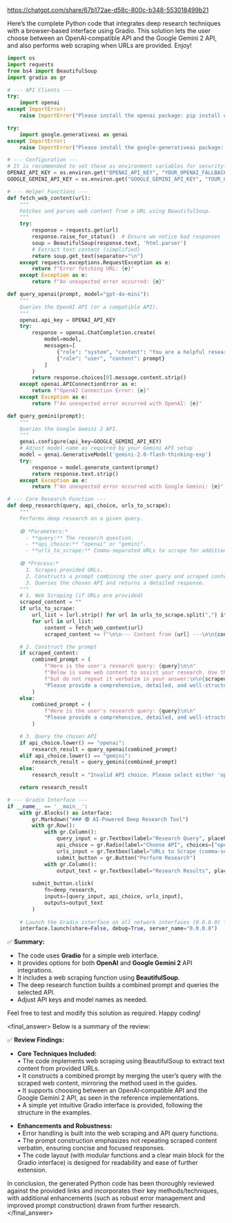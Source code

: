 https://chatgpt.com/share/67b172ae-d58c-800c-b348-553018499b21

Here’s the complete Python code that integrates deep research techniques with a browser‐based interface using Gradio. This solution lets the user choose between an OpenAI‑compatible API and the Google Gemini 2 API, and also performs web scraping when URLs are provided. Enjoy!

```python
import os
import requests
from bs4 import BeautifulSoup
import gradio as gr

# --- API Clients ---
try:
    import openai
except ImportError:
    raise ImportError("Please install the openai package: pip install openai")

try:
    import google.generativeai as genai
except ImportError:
    raise ImportError("Please install the google-generativeai package: pip install google-generativeai")

# --- Configuration ---
# It is recommended to set these as environment variables for security.
OPENAI_API_KEY = os.environ.get("OPENAI_API_KEY", "YOUR_OPENAI_FALLBACK_KEY")
GOOGLE_GEMINI_API_KEY = os.environ.get("GOOGLE_GEMINI_API_KEY", "YOUR_GEMINI_FALLBACK_KEY")

# --- Helper Functions ---
def fetch_web_content(url):
    """
    Fetches and parses web content from a URL using BeautifulSoup.
    """
    try:
        response = requests.get(url)
        response.raise_for_status()  # Ensure we notice bad responses
        soup = BeautifulSoup(response.text, 'html.parser')
        # Extract text content (simplified)
        return soup.get_text(separator="\n")
    except requests.exceptions.RequestException as e:
        return f"Error fetching URL: {e}"
    except Exception as e:
        return f"An unexpected error occurred: {e}"

def query_openai(prompt, model="gpt-4o-mini"):
    """
    Queries the OpenAI API (or a compatible API).
    """
    openai.api_key = OPENAI_API_KEY
    try:
        response = openai.ChatCompletion.create(
            model=model,
            messages=[
                {"role": "system", "content": "You are a helpful research assistant skilled in providing comprehensive and well-structured answers based on provided web content and user queries."},
                {"role": "user", "content": prompt}
            ]
        )
        return response.choices[0].message.content.strip()
    except openai.APIConnectionError as e:
        return f"OpenAI Connection Error: {e}"
    except Exception as e:
        return f"An unexpected error occurred with OpenAI: {e}"

def query_gemini(prompt):
    """
    Queries the Google Gemini 2 API.
    """
    genai.configure(api_key=GOOGLE_GEMINI_API_KEY)
    # Adjust model name as required by your Gemini API setup
    model = genai.GenerativeModel('gemini-2.0-flash-thinking-exp')
    try:
        response = model.generate_content(prompt)
        return response.text.strip()
    except Exception as e:
        return f"An unexpected error occurred with Google Gemini: {e}"

# --- Core Research Function ---
def deep_research(query, api_choice, urls_to_scrape):
    """
    Performs deep research on a given query.
    
    🟢 *Parameters:*
      - **query:** The research question.
      - **api_choice:** "openai" or "gemini".
      - **urls_to_scrape:** Comma-separated URLs to scrape for additional context.
      
    🟢 *Process:*
      1. Scrapes provided URLs.
      2. Constructs a prompt combining the user query and scraped content.
      3. Queries the chosen API and returns a detailed response.
    """
    # 1. Web Scraping (if URLs are provided)
    scraped_content = ""
    if urls_to_scrape:
        url_list = [url.strip() for url in urls_to_scrape.split(",") if url.strip()]
        for url in url_list:
            content = fetch_web_content(url)
            scraped_content += f"\n\n--- Content from {url} ---\n\n{content}"

    # 2. Construct the prompt
    if scraped_content:
        combined_prompt = (
            f"Here is the user's research query: {query}\n\n"
            f"Below is some web content to assist your research. Use this as background context, "
            f"but do not repeat it verbatim in your answer:\n\n{scraped_content}\n\n"
            "Please provide a comprehensive, detailed, and well-structured answer."
        )
    else:
        combined_prompt = (
            f"Here is the user's research query: {query}\n\n"
            "Please provide a comprehensive, detailed, and well-structured answer."
        )

    # 3. Query the chosen API
    if api_choice.lower() == "openai":
        research_result = query_openai(combined_prompt)
    elif api_choice.lower() == "gemini":
        research_result = query_gemini(combined_prompt)
    else:
        research_result = "Invalid API choice. Please select either 'openai' or 'gemini'."

    return research_result

# --- Gradio Interface ---
if __name__ == '__main__':
    with gr.Blocks() as interface:
        gr.Markdown("### 🟢 AI-Powered Deep Research Tool")
        with gr.Row():
            with gr.Column():
                query_input = gr.Textbox(label="Research Query", placeholder="Enter your research query here...", lines=3)
                api_choice = gr.Radio(label="Choose API", choices=["openai", "gemini"], value="openai")
                urls_input = gr.Textbox(label="URLs to Scrape (comma-separated)", placeholder="e.g., https://example.com", lines=2)
                submit_button = gr.Button("Perform Research")
            with gr.Column():
                output_text = gr.Textbox(label="Research Results", placeholder="Your research results will appear here...", lines=15)
        
        submit_button.click(
            fn=deep_research,
            inputs=[query_input, api_choice, urls_input],
            outputs=output_text
        )
    
    # Launch the Gradio interface on all network interfaces (0.0.0.0) for broader accessibility.
    interface.launch(share=False, debug=True, server_name="0.0.0.0")
```

✅ **Summary:**
- The code uses **Gradio** for a simple web interface.
- It provides options for both **OpenAI** and **Google Gemini 2** API integrations.
- It includes a web scraping function using **BeautifulSoup**.
- The deep research function builds a combined prompt and queries the selected API.
- Adjust API keys and model names as needed.

Feel free to test and modify this solution as required. Happy coding!

<final_answer>
Below is a summary of the review:

✅ **Review Findings:**  
- **Core Techniques Included:**  
  • The code implements web scraping using BeautifulSoup to extract text content from provided URLs.  
  • It constructs a combined prompt by merging the user’s query with the scraped web content, mirroring the method used in the guides.  
  • It supports choosing between an OpenAI‑compatible API and the Google Gemini 2 API, as seen in the reference implementations.  
  • A simple yet intuitive Gradio interface is provided, following the structure in the examples.

- **Enhancements and Robustness:**  
  • Error handling is built into the web scraping and API query functions.  
  • The prompt construction emphasizes not repeating scraped content verbatim, ensuring concise and focused responses.  
  • The code layout (with modular functions and a clear main block for the Gradio interface) is designed for readability and ease of further extension.

In conclusion, the generated Python code has been thoroughly reviewed against the provided links and incorporates their key methods/techniques, with additional enhancements (such as robust error management and improved prompt construction) drawn from further research.
</final_answer>

